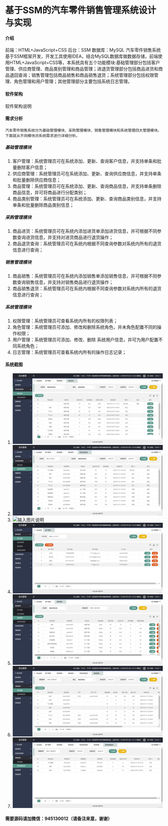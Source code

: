 # 基于SSM的汽车零件销售管理系统设计与实现

#### 介绍
前端：HTML+JavaScript+CSS
后台：SSM
数据库：MySQL
汽车零件销售系统基于SSM框架开发，开发工具使用IDEA，结合MySQL数据库做数据存储，前端使用HTML+JavaScript+CSS等，本系统具有五个功能模块:基础管理部分包括客户管理、供应商管理、商品类别管理和商品管理；进退货管理部分包括商品进货和商品退回查询；销售管理包括商品销售和商品销售退货；系统管理部分包括权限管理、角色管理和用户管理；其他管理部分主要包括系统日志管理。

#### 软件架构
软件架构说明


#### 需求分析
    汽车零件销售系统分为基础管理模块、采购管理模块、销售管理模块和系统管理四大管理模块。下面就从不同模块对系统需求进行详细分析。
#####  基础管理模块
1.  客户管理：系统管理员可在系统添加、更新、查询客户信息，并支持单条和批量删除客户信息；
2.  供应商管理：系统管理员可在系统添加、更新、查询供应商信息，并支持单条和批量删除供应商信息；
3.  商品管理：系统管理员可在系统添加、更新、查询商品信息，并支持单条删除商品信息，并可将商品进行分配类别；
4.  商品类别管理：系统管理员可在系统添加、更新、查询商品类别信息，并支持单条和批量删除商品类别信息； 
#####  采购管理模块
1.  商品进货：系统管理员可在系统内添加进货单添加进货信息，并可根据不同参数查询进货信息，并支持对进货商品进行退货操作；
2.  商品退货查询：系统管理员可在系统内根据不同查询参数对系统内所有的退货信息进行查询；
#####  销售管理模块
1.  商品销售：系统管理员可在系统内添加销售单添加销售信息，并可根据不同参数查询销售信息，并支持对销售商品进行退货操作；
2.  商品销售退货：系统管理员可在系统内根据不同查询参数对系统内所有的退货信息进行查询； 
#####  系统管理模块
1.  权限管理：系统管理员可查看系统内所有的权限列表；
2.  角色管理：系统管理员可添加、修改和删除系统角色，并未角色配置不同的操作权限；
3.  用户管理：系统管理员可添加、修改、删除 系统用户信息，并可为用户配置不同系统角色；
4.  日志管理：系统管理员可查看系统内所有的操作日志记录；

#### 系统截图

1.  ![输入图片说明](1image.png)
2.  ![输入图片说明](2image.png)
3.  ![输入图片说明](3image.png)
4.  ![输入图片说明](4image.png)
5.  ![输入图片说明](5image.png)
6.  ![输入图片说明](6image.png)
7.  ![输入图片说明](7image.png)

#### 需要源码请加微信：945130012（请备注来意，谢谢）
